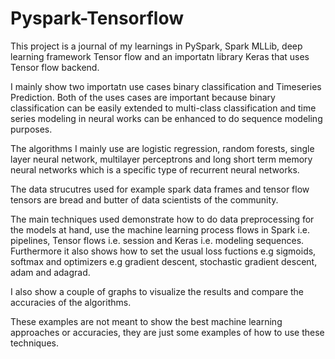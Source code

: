 # Pyspark-Tensorflow
This project is a journal of my learnings in PySpark, Spark MLLib, deep learning framework Tensor flow and an importatn library Keras that uses Tensor flow backend.

I mainly show two importatn use cases binary classification and Timeseries Prediction. Both of the uses cases are important because binary classification can be easily extended to multi-class classification and time series modeling in neural works can be enhanced to do sequence modeling purposes.

The algorithms I mainly use are logistic regression, random forests, single layer neural network, multilayer perceptrons and long short term memory neural networks which is a specific type of recurrent neural networks. 

The data strucutres used for example spark data frames and tensor flow tensors are bread and butter of data scientists of the community.

The main techniques used demonstrate how to do data preprocessing for the models at hand, use the machine learning process flows in Spark i.e. pipelines, Tensor flows i.e. session and Keras i.e. modeling sequences. Furthermore it also shows how to set the usual loss fuctions e.g sigmoids, softmax and optimizers e.g gradient descent, stochastic gradient descent, adam and adagrad. 

I also show a couple of graphs to visualize the results and compare the accuracies of the algorithms.

These examples are not meant to show the best machine learning approaches or accuracies, they are just some examples of how to use these techniques.
